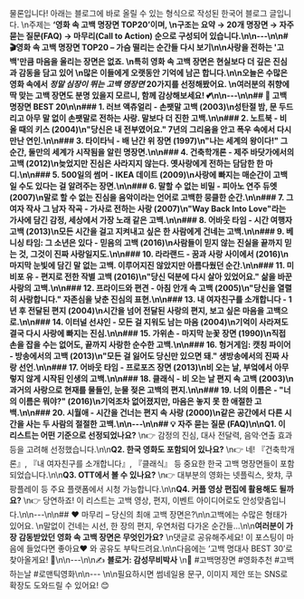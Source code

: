 물론입니다! 아래는 블로그에 바로 올릴 수 있는 형식으로 작성된 한국어 블로그 글입니다.  \n주제는 **‘영화 속 고백 명장면 TOP20’**이며,  \n구조는 요약 → 20개 명장면 → 자주 묻는 질문(FAQ) → 마무리(Call to Action) 순으로 구성되어 있습니다.\n\n---\n\n# 🎬영화 속 고백 명장면 TOP20 – 가슴 떨리는 순간들 다시 보기\n\n사랑을 전하는 '고백'만큼 마음을 울리는 장면은 없죠.  \n특히 영화 속 고백 장면은 현실보다 더 깊은 진심과 감동을 담고 있어  \n많은 이들에게 오랫동안 기억에 남곤 합니다.\n\n오늘은 수많은 영화 속에서 *정말 심장이 뛰는 고백 명장면* 20가지를 선정해봤어요.  \n여러분의 취향에 딱 맞는 고백 장면도 분명 있을지 모르니, 함께 감상해보세요! 💕\n\n---\n\n## 🎥 고백 명장면 BEST 20\n\n### 1. **러브 액츄얼리** - 손팻말 고백 (2003)\n성탄절 밤, 문 두드리고 아무 말 없이 손팻말로 전하는 사랑. 말보다 더 진한 고백.\n\n### 2. **노트북** - 비 올 때의 키스 (2004)\n"당신은 내 전부였어요." 7년의 그리움을 안고 폭우 속에서 다시 만난 연인.\n\n### 3. **타이타닉** - 배 난간 위 장면 (1997)\n"나는 세계의 왕이다!" 그 순간, 둘만의 세계가 시작됨을 알린 명장면.\n\n### 4. **건축학개론** - 제주 바닷가에서의 고백 (2012)\n늦었지만 진심은 사라지지 않는다. 옛사랑에게 전하는 담담한 한 마디.\n\n### 5. **500일의 썸머** - IKEA 데이트 (2009)\n사랑에 빠지는 매순간이 고백일 수도 있다는 걸 알려주는 장면.\n\n### 6. **말할 수 없는 비밀** - 피아노 연주 듀엣 (2007)\n말로 할 수 없는 진심을 음악이라는 언어로 고백한 뭉클한 순간.\n\n### 7. **그 여자 작사 그 남자 작곡** - 가사로 전하는 사랑 (2007)\n"Way Back Into Love"라는 가사에 담긴 감정, 세상에서 가장 노래 같은 고백.\n\n### 8. **어바웃 타임** - 시간 여행자 고백 (2013)\n모든 시간을 걸고 지켜내고 싶은 한 사람에게 건네는 고백.\n\n### 9. **베니싱 타임: 그 소년은 있다** - 믿음의 고백 (2016)\n사람들이 믿지 않는 진실을 끝까지 믿는 것, 그것이 진짜 사랑일지도.\n\n### 10. **라라랜드** - 꿈과 사랑 사이에서 (2016)\n마지막 눈빛에 담긴 말 없는 고백. 이루어지진 않았지만 아름다웠던 순간.\n\n### 11. **미 비포 유** - 편지로 전한 작별 고백 (2016)\n"당신 덕분에 다시 살아 있었어요." 삶을 바꾼 사랑의 고백.\n\n### 12. **프라이드와 편견** - 아침 안개 속 고백 (2005)\n"당신을 열렬히 사랑합니다." 자존심을 낮춘 진심의 표현.\n\n### 13. **내 여자친구를 소개합니다** - 1년 후 전달된 편지 (2004)\n시간을 넘어 전달된 사랑의 편지, 보고 싶은 마음을 고백으로.\n\n### 14. **이터널 선샤인** - 모든 걸 지워도 남는 마음 (2004)\n기억이 사라져도 결국 다시 사랑에 빠지는 진심.\n\n### 15. **가위손** - 마지막 눈꽃 장면 (1990)\n직접 손을 잡을 수는 없어도, 끝까지 사랑한 순수한 고백.\n\n### 16. **헝거게임: 캣칭 파이어** - 방송에서의 고백 (2013)\n"모든 걸 잃어도 당신만 있으면 돼." 생방송에서의 진짜 사랑 선언.\n\n### 17. **어바웃 타임** - 프로포즈 장면 (2013)\n비 오는 날, 부엌에서 아무렇지 않게 시작된 인생의 고백.\n\n### 18. **클래식** - 비 오는 날 편지 속 고백 (2003)\n과거의 사랑으로 현재를 물들인, 눈물 젖은 고백의 편지.\n\n### 19. **너의 이름은** - "너의 이름은 뭐야?" (2016)\n기억조차 없어졌지만, 마음은 놓지 못 한 애절한 고백.\n\n### 20. **시월애** - 시간을 건너는 편지 속 사랑 (2000)\n같은 공간에서 다른 시간을 사는 두 사람의 절절한 고백.\n\n---\n\n## 💡 자주 묻는 질문 (FAQ)\n\n**Q1. 이 리스트는 어떤 기준으로 선정되었나요?**  \n👉 감정의 진심, 대사 전달력, 음악·연출 효과 등을 고려해 선정했습니다.\n\n**Q2. 한국 영화도 포함되어 있나요?**  \n👉 네! 『건축학개론』, 『내 여자친구를 소개합니다』, 『클래식』 등 중요한 한국 고백 명장면들이 포함되었습니다.\n\n**Q3. OTT에서 볼 수 있나요?**  \n👉 대부분의 영화는 넷플릭스, 왓챠, 쿠팡플레이 등 주요 플랫폼에서 시청 가능합니다.\n\n**Q4. 커플 영상 편집에 활용해도 될까요?**  \n👉 당연하죠! 이 리스트는 고백 영상, 편지, 이벤트 아이디어로도 안성맞춤입니다.\n\n---\n\n## ❤️ 마무리 – 당신의 최애 고백 장면은?\n\n고백에는 수많은 형태가 있어요.  \n말없이 건네는 시선, 한 장의 편지, 우연처럼 다가온 순간들…\n\n**여러분이 가장 감동받았던 영화 속 고백 장면은 무엇인가요?**  \n댓글로 공유해주세요! 이 포스팅이 마음에 들었다면 좋아요❤️ 와 공유도 부탁드려요.\n\n다음에는 ‘고백 명대사 BEST 30’로 찾아올게요! 🎁\n\n---\n\n✍ **블로거: 감성무비박사**  \n📌 #고백명장면 #영화추천 #고백하는날 #로맨틱영화\n\n--- \n\n필요하시면 썸네일용 문구, 이미지 제안 또는 SNS로 확장도 도와드릴 수 있어요! 😊
